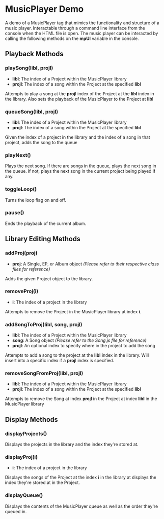 # MusicPlayer Demo
A demo of a MusicPlayer tag that mimics the functionality and structure of a music
player. Interactable through a command line interface from the console when the 
HTML file is open. The music player can be interacted by calling the following
methods on the **mpUI** variable in the console.

## Playback Methods
### playSong(libI, projI)
* **libI**: The index of a Project within the MusicPlayer library  
* **projI**: The index of a song within the Project at the specified **libI**  

Attempts to play a song at the **projI** index of the Project at the **libI** index 
in the library. Also sets the playback of the MusicPlayer to the Project at **libI**

### queueSong(libI, projI)
* **libI**: The index of a Project within the MusicPlayer library  
* **projI**: The index of a song within the Project at the specified **libI**  

Given the index of a project in the library and the index of a song in 
that project, adds the song to the queue

### playNext()
Plays the next song. If there are songs in the queue, plays the next song in the
queue. If not, plays the next song in the current project being played if any.

### toggleLoop()
Turns the loop flag on and off.

### pause()
Ends the playback of the current album.


## Library Editing Methods
### addProj(proj)
* **proj**: A Single, EP, or Album object *(Please refer to their respective class files for reference)*  

Adds the given Project object to the library.

### removeProj(i)
* **i**: The index of a project in the library  

Attempts to remove the Project in the MusicPlayer library at index **i**.

### addSongToProj(libI, song, projI)
* **libI**: The index of a Project within the MusicPlayer library  
* **song**: A Song object *(Please refer to the Song.js file for reference)*  
* **projI**: An optional index to specify where in the project to add the song  

Attempts to add a song to the project at the **libI** index in the library. Will
insert into a specific index if a **projI** index is specified.

### removeSongFromProj(libI, projI)
* **libI**: The index of a Project within the MusicPlayer library  
* **projI**: The index of a song within the Project at the specified **libI**

Attempts to remove the Song at index **projI** in the Project at index **libI**
in the MusicPlayer library


## Display Methods
### displayProjects()
Displays the projects in the library and the index they're stored at.

### displayProj(i)
* **i**: The index of a project in the library  

Displays the songs of the Project at the index **i** in the library at displays the
index they're stored at in the Project.

### displayQueue()
Displays the contents of the MusicPlayer queue as well as the order they're queued
in.

